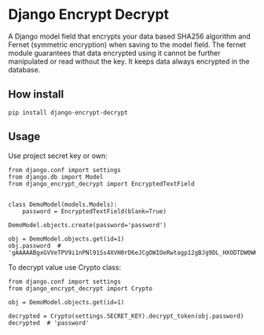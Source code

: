 # Django Encrypt Decrypt
 
A Django model field that encrypts your data based SHA256 algorithm and Fernet (symmetric encryption) when saving to the model field.  The fernet module guarantees that data encrypted using it cannot be further manipulated or read without the key.  It keeps data always encrypted in the database.

## How install

```
pip install django-encrypt-decrypt
```

## Usage

Use project secret key or own:

```
from django.conf import settings
from django.db import Model
from django_encrypt_decrypt import EncryptedTextField


class DemoModel(models.Models):
    password = EncryptedTextField(blank=True)
```

```
DemoModel.objects.create(password='password')
```

```
obj = DemoModel.objects.get(id=1)
obj.password  # 'gAAAAABgxGVVeTPV9i1nPNl91Ss4XVH0rD6eJCgOWIOeRwtagp12gBJg9DL_HXODTDW0WKsqc8Z9vsuHUiAr3qQVE9YQmTd3pg=='
```

To decrypt value use Crypto class:

```
from django.conf import settings
from django_encrypt_decrypt import Crypto

obj = DemoModel.objects.get(id=1)

decrypted = Crypto(settings.SECRET_KEY).decrypt_token(obj.password)
decrypted  # 'password'
```
